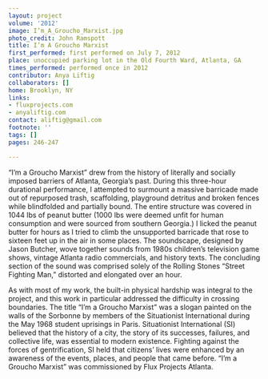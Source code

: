 ```yaml
---
layout: project
volume: '2012'
image: I’m_A_Groucho_Marxist.jpg
photo_credit: John Ramspott
title: I’m A Groucho Marxist
first_performed: first performed on July 7, 2012
place: unoccupied parking lot in the Old Fourth Ward, Atlanta, GA
times_performed: performed once in 2012
contributor: Anya Liftig
collaborators: []
home: Brooklyn, NY
links:
- fluxprojects.com
- anyaliftig.com
contact: aliftig@gmail.com
footnote: ''
tags: []
pages: 246-247

---
```


“I’m a Groucho Marxist” drew from the history of literally and socially imposed barriers of Atlanta, Georgia’s past. During this three-hour durational performance, I attempted to surmount a massive barricade made out of repurposed trash, scaffolding, playground detritus and broken fences while blindfolded and partially bound. The entire structure was covered in 1044 lbs of peanut butter (1000 lbs were deemed unfit for human consumption and were sourced from southern Georgia.) I licked the peanut butter for hours as I tried to climb the unsupported barricade that rose to sixteen feet up in the air in some places. The soundscape, designed by Jason Butcher, wove together sounds from 1980s children’s television game shows, vintage Atlanta radio commercials, and history texts. The concluding section of the sound was comprised solely of the Rolling Stones “Street Fighting Man,” distorted and elongated over an hour.

As with most of my work, the built-in physical hardship was integral to the project, and this work in particular addressed the difficulty in crossing boundaries. The title “I’m a Groucho Marxist” was a slogan painted on the walls of the Sorbonne by members of the Situationist International during the May 1968 student uprisings in Paris. Situationist International (SI) believed that the history of a city, the story of its successes, failures, and collective life, was essential to modern existence. Fighting against the forces of gentrification, SI held that citizens’ lives were enhanced by an awareness of the events, places, and people that came before. “I’m a Groucho Marxist” was commissioned by Flux Projects Atlanta.
